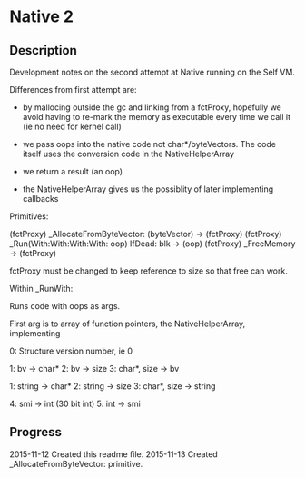Native 2
========

Description
-----------

Development notes on the second attempt at Native running on the Self VM.

Differences from first attempt are:

- by mallocing outside the gc and linking from a fctProxy, hopefully we avoid having to re-mark the memory as executable every time we call it (ie no need for kernel call)

- we pass oops into the native code not char*/byteVectors. The code itself uses the conversion code in the NativeHelperArray

- we return a result (an oop)

- the NativeHelperArray gives us the possiblity of later implementing callbacks

Primitives:

(fctProxy) _AllocateFromByteVector: (byteVector) -> (fctProxy)
(fctProxy) _Run(With:With:With:With: oop) IfDead: blk -> (oop)
(fctProxy) _FreeMemory -> (fctProxy)

fctProxy must be changed to keep reference to size so that free can work.

Within _RunWith:

Runs code with oops as args.

First arg is to array of function pointers, the NativeHelperArray, implementing

 0:     Structure version number, ie 0

 1:     bv -> char*
 2:     bv -> size
 3:     char*, size -> bv
 
 1:     string -> char*
 2:     string -> size
 3:     char*, size -> string
 
 4:     smi -> int  (30 bit int)
 5:     int -> smi
 
 
Progress
--------
 
2015-11-12     Created this readme file.
2015-11-13     Created _AllocateFromByteVector: primitive.